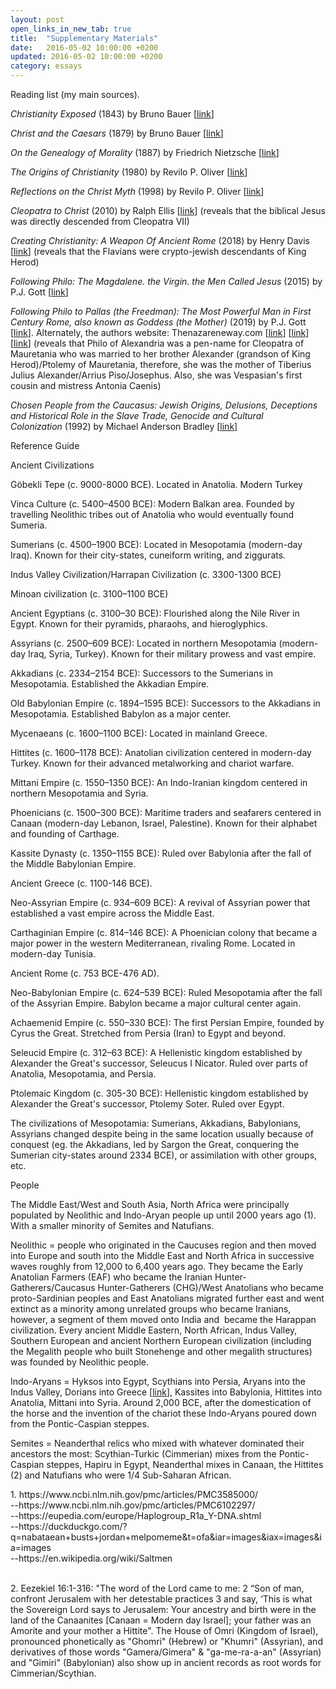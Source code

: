 ```yaml
---
layout: post
open_links_in_new_tab: true
title:  "Supplementary Materials"
date:   2016-05-02 10:00:00 +0200
updated: 2016-05-02 10:00:00 +0200
category: essays
---
```


<p>Reading list (my main sources).&nbsp;</p><p><i>Christianity Exposed</i>&nbsp;(1843) by Bruno Bauer [<a href="https://play.google.com/store/books/details?id=mrP4MDmYNXkC&amp;rdid=book-mrP4MDmYNXkC&amp;rdot=1" rel="nofollow" target="_blank">link</a>]</p><p><i>Christ and the Caesars</i>&nbsp;(1879) by Bruno Bauer [<a href="http://www.sidneyrigdon.com/vern/1879BaurEng.htm" rel="nofollow" target="_blank">link</a>]</p><p><i>On the Genealogy of Morality</i>&nbsp;(1887) by Friedrich Nietzsche [<a href="https://archive.org/details/GenealogyOfMorals" rel="nofollow" target="_blank">link</a>]</p><p><i>The Origins of Christianity&nbsp;</i>(1980)<i>&nbsp;</i>by Revilo P. Oliver [<a href="https://archive.org/details/the-origins-of-christianity-by-revilo-p-oliver-z-lib.org" rel="nofollow" target="_blank">link</a>]</p><p><i>Reflections on the Christ Myth</i>&nbsp;(1998) by Revilo P. Oliver [<a href="https://dn790004.ca.archive.org/0/items/reflections-on-the-christ-myth-by-revilo-pendleton-oliver-z-lib.org/Reflections%20on%20the%20Christ%20Myth%20by%20Revilo%20Pendleton%20Oliver%20%28z-lib.org%29.pdf" rel="nofollow" target="_blank">link</a>]</p><p><i>Cleopatra to Christ</i>&nbsp;(2010) by Ralph Ellis [<a href="https://www.google.com/books/edition/Cleopatra_to_Christ/T7sqfHyWPuQC?hl=en&amp;gbpv=1&amp;dq=cleopatra+to+christ&amp;printsec=frontcover" rel="nofollow" target="_blank">link</a>] (reveals that the biblical Jesus was directly descended from Cleopatra VII)</p><p><i>Creating Christianity: A Weapon Of Ancient Rome</i>&nbsp;(2018) by Henry Davis [<a href="https://books.google.com/books/about/Creating_Christianity_A_Weapon_Of_Ancien.html?id=-M1VEAAAQBAJ" rel="nofollow" target="_blank">link</a>] (reveals that the Flavians were crypto-jewish descendants of King Herod)</p><p><i>Following Philo: The Magdalene. the Virgin. the Men Called Jesus</i>&nbsp;(2015) by P.J. Gott [<a href="https://www.amazon.com/Following-Philo-Magdalene-Virgin-Called/dp/1934223069" rel="nofollow" target="_blank">link</a>]&nbsp;</p><p><i>Following Philo to Pallas (the Freedman): The Most Powerful Man in First Century Rome, also known as Goddess (the Mother)&nbsp;</i>(2019) by P.J. Gott [<a href="https://www.amazon.com/Following-Philo-Pallas-Freedman-Powerful-ebook/dp/B07PXKQGYG/" rel="nofollow" target="_blank">link</a>]. Alternately, the authors website: Thenazareneway.com [<a href="https://web.archive.org/web/20100313155615/http://www.thenazareneway.com/Caesar%27s%20Messiah%20Commentary.htm" rel="nofollow" target="_blank">link</a>] [<a href="https://web.archive.org/web/20230321143128/http://thenazareneway.com/Philo%27s%20Exegesis.htm" rel="nofollow" target="_blank">link</a>] [<a href="https://web.archive.org/web/20230913204543/http://thenazareneway.com/MM%20Chart.htm" rel="nofollow" target="_blank">link</a>] (reveals that Philo of Alexandria was a pen-name for Cleopatra of Mauretania who was married to her brother Alexander (grandson of King Herod)/Ptolemy of Mauretania, therefore, she was the mother of Tiberius Julius Alexander/Arrius Piso/Josephus. Also, she was&nbsp;Vespasian's first cousin and mistress Antonia Caenis)</p><p><i>Chosen People from the Caucasus: Jewish Origins, Delusions, Deceptions and Historical Role in the Slave Trade, Genocide and Cultural Colonization&nbsp;</i>(1992) by Michael Anderson Bradley [<a href="https://www.amazon.com/Chosen-People-Caucasus-Deceptions-Historical/dp/0883781476" rel="nofollow" target="_blank">link</a>]&nbsp;</p><p>Reference Guide</p><p>Ancient Civilizations</p><p>Göbekli Tepe (c. 9000-8000 BCE). Located in Anatolia. Modern Turkey</p><p>Vinca Culture (c. 5400–4500 BCE): Modern Balkan area. Founded by travelling Neolithic tribes out of Anatolia who would eventually found Sumeria.</p><p>Sumerians (c. 4500–1900 BCE): Located in Mesopotamia (modern-day Iraq). Known for their city-states, cuneiform writing, and ziggurats.</p><p>Indus Valley Civilization/Harrapan Civilization (c. 3300-1300 BCE)</p><p>Minoan civilization (c. 3100–1100 BCE)</p><p>Ancient Egyptians (c. 3100–30 BCE): Flourished along the Nile River in Egypt. Known for their pyramids, pharaohs, and hieroglyphics.</p><p>Assyrians (c. 2500–609 BCE): Located in northern Mesopotamia (modern-day Iraq, Syria, Turkey). Known for their military prowess and vast empire.</p><p>Akkadians (c. 2334–2154 BCE): Successors to the Sumerians in Mesopotamia. Established the Akkadian Empire.</p><p>Old Babylonian Empire (c. 1894–1595 BCE): Successors to the Akkadians in Mesopotamia. Established Babylon as a major center.</p><p>Mycenaeans (c. 1600–1100 BCE): Located in mainland Greece.</p><p>Hittites (c. 1600–1178 BCE): Anatolian civilization centered in modern-day Turkey. Known for their advanced metalworking and chariot warfare.</p><p>Mittani Empire (c. 1550–1350 BCE): An Indo-Iranian kingdom centered in northern Mesopotamia and Syria.</p><p>Phoenicians (c. 1500–300 BCE): Maritime traders and seafarers centered in Canaan (modern-day Lebanon, Israel, Palestine). Known for their alphabet and founding of Carthage.</p><p>Kassite Dynasty (c. 1350–1155 BCE): Ruled over Babylonia after the fall of the Middle Babylonian Empire.</p><p>Ancient Greece (c. 1100-146 BCE).&nbsp;</p><p>Neo-Assyrian Empire (c. 934–609 BCE): A revival of Assyrian power that established a vast empire across the Middle East.</p><p>Carthaginian Empire (c. 814–146 BCE): A Phoenician colony that became a major power in the western Mediterranean, rivaling Rome. Located in modern-day Tunisia.</p><p>Ancient Rome (c. 753 BCE-476 AD).</p><p>Neo-Babylonian Empire (c. 624–539 BCE): Ruled Mesopotamia after the fall of the Assyrian Empire. Babylon became a major cultural center again.</p><p>Achaemenid Empire (c. 550–330 BCE): The first Persian Empire, founded by Cyrus the Great. Stretched from Persia (Iran) to Egypt and beyond.</p><p>Seleucid Empire (c. 312–63 BCE): A Hellenistic kingdom established by Alexander the Great's successor, Seleucus I Nicator. Ruled over parts of Anatolia, Mesopotamia, and Persia.</p><p>Ptolemaic Kingdom (c. 305-30 BCE): Hellenistic kingdom established by Alexander the Great's successor, Ptolemy Soter. Ruled over Egypt.</p><p>The civilizations of Mesopotamia: Sumerians, Akkadians, Babylonians, Assyrians changed despite being in the same location usually because of conquest (eg. the Akkadians, led by Sargon the Great, conquering the Sumerian city-states around 2334 BCE), or assimilation with other groups, etc.</p><p>People</p><div><p>The Middle East/West and South Asia, North Africa were principally populated by Neolithic and Indo-Aryan people up until 2000 years ago (1). With a smaller minority of Semites and Natufians.</p><p>Neolithic = people who originated in the Caucuses region and then moved into Europe and south into the Middle East and North Africa in successive waves roughly from 12,000 to 6,400 years ago. They became the Early Anatolian Farmers (EAF) who became the Iranian Hunter-Gatherers/Caucasus Hunter-Gatherers (CHG)/West Anatolians who became proto-Sardinian peoples and East Anatolians migrated further east and went extinct as a minority among unrelated groups who became Iranians, however, a segment of them moved onto India and&nbsp; became the Harappan civilization. Every ancient Middle Eastern, North African, Indus Valley, Southern European and ancient Northern European civilization (including the Megalith people who built Stonehenge and other megalith structures) was founded by Neolithic people.&nbsp;</p><p>Indo-Aryans = Hyksos into Egypt, Scythians into Persia, Aryans into the Indus Valley, Dorians into Greece [<a href="https://www.perseus.tufts.edu/hopper/text?doc=Perseus%3Atext%3A1999.04.0009%3Achapter%3D6%3Asection%3D2#:~:text=The%20Greeks%20believed%20the%20ancestors,Dorian%20invasion”%20actually%20took%20place." rel="nofollow" target="_blank">link</a>], Kassites into Babylonia, Hittites into Anatolia, Mittani into Syria. Around 2,000 BCE, after the domestication of the horse and the invention of the chariot these Indo-Aryans poured down from the Pontic-Caspian steppes.&nbsp;</p><p>Semites = Neanderthal relics who mixed with whatever dominated their ancestors the most: Scythian-Turkic (Cimmerian) mixes from the Pontic-Caspian steppes, Hapiru in Egypt, Neanderthal mixes in Canaan, the Hittites (2) and Natufians who were 1/4 Sub-Saharan African.</p>1. https://www.ncbi.nlm.nih.gov/pmc/articles/PMC3585000/<br />--https://www.ncbi.nlm.nih.gov/pmc/articles/PMC6102297/</div><div>--https://eupedia.com/europe/Haplogroup_R1a_Y-DNA.shtml<br />--https://duckduckgo.com/?q=nabataean+busts+jordan+melpomeme&amp;t=ofa&amp;iar=images&amp;iax=images&amp;ia=images<br /></div><div>--https://en.wikipedia.org/wiki/Saltmen</div><div><br /></div><p>2. Eezekiel 16:1-316: "The word of the Lord came to me: 2 “Son of man, confront Jerusalem with her detestable practices 3 and say, ‘This is what the Sovereign Lord says to Jerusalem: Your ancestry and birth were in the land of the Canaanites [Canaan = Modern day Israel]; your father was an Amorite and your mother a Hittite".&nbsp;The House of Omri (Kingdom of Israel), pronounced phonetically as "Ghomri" (Hebrew) or "Khumri" (Assyrian), and derivatives of those words "Gamera/Gimera" &amp; "ga-me-ra-a-an" (Assyrian) and "Gimiri" (Babylonian) also show up in ancient records as root words for Cimmerian/Scythian.</p>
